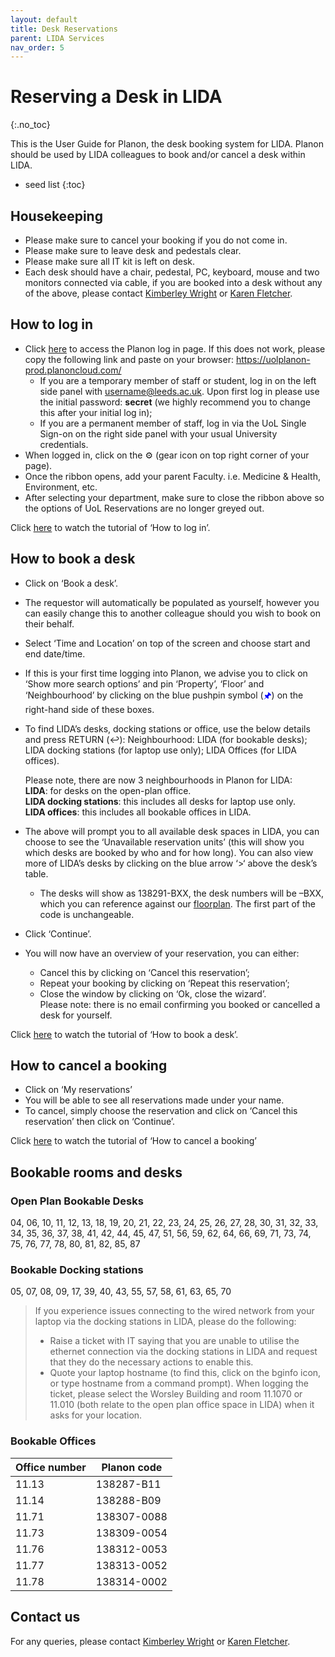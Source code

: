```yaml
---
layout: default
title: Desk Reservations
parent: LIDA Services
nav_order: 5
---
```


# Reserving a Desk in LIDA
{:.no_toc}

This is the User Guide for Planon, the desk booking system for LIDA. Planon should be used by LIDA colleagues to book and/or cancel a desk within LIDA. 

* seed list
{:toc}


## Housekeeping 

- Please make sure to cancel your booking if you do not come in.
- Please make sure to leave desk and pedestals clear.
- Please make sure all IT kit is left on desk.
- Each desk should have a chair, pedestal, PC, keyboard, mouse and two monitors connected via cable, if you are booked into a desk without any of the above, please contact [Kimberley Wright](mailto:k.l.wright1@leeds.ac.uk) or [Karen Fletcher](mailto:k.mendes@leeds.ac.uk).


## How to log in 

- Click [here](https://uolplanon-prod.planoncloud.com/) to access the Planon log in page. If this does not work, please copy the following link and paste on your browser: https://uolplanon-prod.planoncloud.com/
	- If you are a temporary member of staff or student, log in on the left side panel with username@leeds.ac.uk. Upon first log in please use the initial password: **secret** (we highly recommend you to change this after your initial log in);
	- If you are a permanent member of staff, log in via the UoL Single Sign-on on the right side panel with your usual University credentials.
- When logged in, click on the ⚙ (gear icon on top right corner of your page). 
- Once the ribbon opens, add your parent Faculty. i.e. Medicine & Health, Environment, etc.
- After selecting your department, make sure to close the ribbon above so the options of UoL Reservations are no longer greyed out.

Click [here](https://mymedia.leeds.ac.uk/Mediasite/Play/fd29bacca5d145ecaaa94666ac33572c1d) to watch the tutorial of ‘How to log in’.


## How to book a desk 

- Click on ‘Book a desk’.
- The requestor will automatically be populated as yourself, however you can easily change this to another colleague should you wish to book on their behalf.
- Select ‘Time and Location’ on top of the screen and choose start and end date/time.
- If this is your first time logging into Planon, we advise you to click on ‘Show more search options’ and pin ‘Property’, ‘Floor’ and ‘Neighbourhood’ by clicking on the blue pushpin symbol (<span style="color:blue">🖈</span>) on the right-hand side of these boxes.
- To find LIDA’s desks, docking stations or office, use the below details and press RETURN (↩):
Neighbourhood: LIDA (for bookable desks);
	LIDA docking stations (for laptop use only);
	LIDA Offices (for LIDA offices).  

	Please note, there are now 3 neighbourhoods in Planon for LIDA:  
	**LIDA**: for desks on the open-plan office.  
	**LIDA docking stations**: this includes all desks for laptop use only.  
	**LIDA offices**: this includes all bookable offices in LIDA.  

- The above will prompt you to all available desk spaces in LIDA, you can choose to see the ‘Unavailable reservation units’ (this will show you which desks are booked by who and for how long). You can also view more of LIDA’s desks by clicking on the blue arrow ‘>‘ above the desk’s table.
	- The desks will show as 138291-BXX, the desk numbers will be –BXX, which you can reference against our [floorplan](../../images/desk_reservations/lida_planon_breakout.jpg). The first part of the code is unchangeable.
- Click ‘Continue’.
- You will now have an overview of your reservation, you can either:
	- Cancel this by clicking on ‘Cancel this reservation’;
	- Repeat your booking by clicking on ‘Repeat this reservation’;
	- Close the window by clicking on ‘Ok, close the wizard’.  
	Please note: there is no email confirming you booked or cancelled a desk for yourself.

Click [here](https://mymedia.leeds.ac.uk/Mediasite/Play/009bc766fb5e4deea45df73fe3f343ff1d) to watch the tutorial of ‘How to book a desk’.


## How to cancel a booking

- Click on ‘My reservations’
- You will be able to see all reservations made under your name.
- To cancel, simply choose the reservation and click on ‘Cancel this reservation’ then click on ‘Continue’.

Click [here](https://mymedia.leeds.ac.uk/Mediasite/Play/2d68c7916ef2409ab5efe131e4bf1cfd1d) to watch the tutorial of ‘How to cancel a booking’


## Bookable rooms and desks  

### Open Plan Bookable Desks  
04, 06, 10, 11, 12, 13, 18, 19, 20, 21, 22, 23, 24, 25, 26, 27, 28, 30, 31, 32, 33, 34, 35, 36, 37, 38, 41, 42, 44, 45, 47, 51, 56, 59, 62, 64, 66, 69, 71, 73, 74, 75, 76, 77, 78, 80, 81, 82, 85, 87  

### Bookable Docking stations  
05, 07, 08, 09, 17, 39, 40, 43, 55, 57, 58, 61, 63, 65, 70 

> If you experience issues connecting to the wired network from your laptop via the docking stations in LIDA, please do the following:  
> - Raise a ticket with IT saying that you are unable to utilise the ethernet connection via the docking stations in LIDA and request that they do the necessary actions to enable this.  
> - Quote your laptop hostname (to find this, click on the bginfo icon, or type hostname from a command prompt). When logging the ticket, please select the Worsley Building and room 11.1070 or 11.010 (both relate to the open plan office space in LIDA) when it asks for your location.

### Bookable Offices  

|Office number|Planon code|
|---|---|
|11.13 |138287-B11 |
|11.14 |138288-B09 |
|11.71 |138307-0088 |
|11.73 |138309-0054 |
|11.76 |138312-0053 |
|11.77 |138313-0052 |
|11.78 |138314-0002 |


## Contact us 

For any queries, please contact [Kimberley Wright](mailto:k.l.wright1@leeds.ac.uk) or [Karen Fletcher](mailto:k.mendes@leeds.ac.uk).
